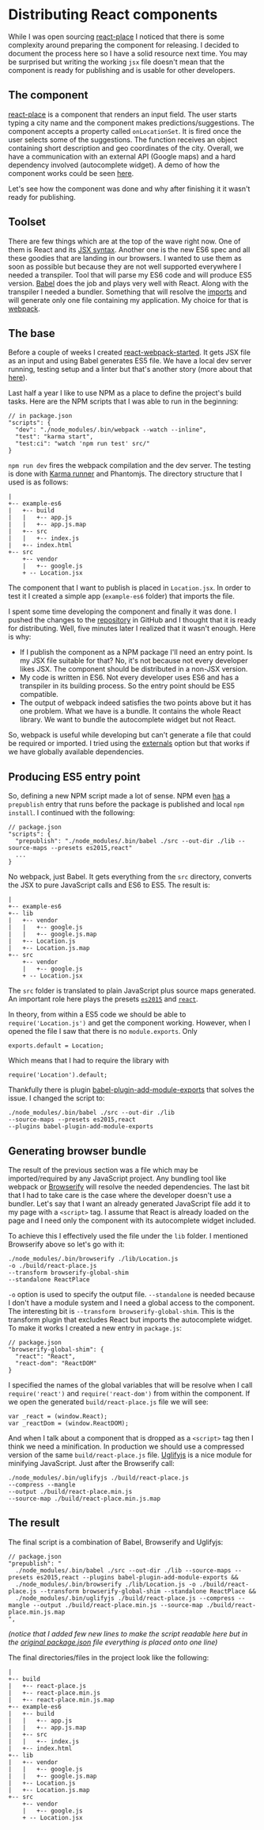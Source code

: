 # Distributing React components

While I was open sourcing [react-place](https://github.com/krasimir/react-place) I noticed that there is some complexity around preparing the component for releasing. I decided to document the process here so I have a solid resource next time. You may be surprised but writing the working `jsx` file doesn't mean that the component is ready for publishing and is usable for other developers.

## The component

[react-place](https://github.com/krasimir/react-place) is a component that renders an input field. The user starts typing a city name and the component makes predictions/suggestions. The component accepts a property called `onLocationSet`. It is fired once the user selects some of the suggestions. The function receives an object containing short description and geo coordinates of the city. Overall, we have a communication with an external API (Google maps) and a hard dependency involved (autocomplete widget). A demo of how the component works could be seen [here](http://krasimir.github.io/react-place/example/index.html).

Let's see how the component was done and why after finishing it it wasn't ready for publishing.

## Toolset

There are few things which are at the top of the wave right now. One of them is React and its [JSX syntax](https://facebook.github.io/react/docs/jsx-in-depth.html). Another one is the new ES6 spec and all these goodies that are landing in our browsers. I wanted to use them as soon as possible but because they are not well supported everywhere I needed a transpiler. Tool that will parse my ES6 code and will produce ES5 version. [Babel](http://babeljs.io/) does the job and plays very well with React. Along with the transpiler I needed a bundler. Something that will resolve the [imports](https://developer.mozilla.org/en-US/docs/Web/JavaScript/Reference/Statements/import) and will generate only one file containing my application. My choice for that is [webpack](https://webpack.github.io/).

## The base

Before a couple of weeks I created [react-webpack-started](https://github.com/krasimir/react-webpack-starter). It gets JSX file as an input and using Babel generates ES5 file. We have a local dev server running, testing setup and a linter but that's another story (more about that [here](http://krasimirtsonev.com/blog/article/a-modern-react-starter-pack-based-on-webpack)).

Last half a year I like to use NPM as a place to define the project's build tasks. Here are the NPM scripts that I was able to run in the beginning:

```
// in package.json
"scripts": {
  "dev": "./node_modules/.bin/webpack --watch --inline",
  "test": "karma start",
  "test:ci": "watch 'npm run test' src/"
}
```
`npm run dev` fires the webpack compilation and the dev server. The testing is done with [Karma runner](http://karma-runner.github.io/) and Phantomjs. The directory structure that I used is as follows:

```
|
+-- example-es6
|   +-- build
|   |   +-- app.js
|   |   +-- app.js.map
|   +-- src
|   |   +-- index.js
|   +-- index.html
+-- src
    +-- vendor
    |   +-- google.js
    + -- Location.jsx
```

The component that I want to publish is placed in `Location.jsx`. In order to test it I created a simple app (`example-es6` folder) that imports the file.

I spent some time developing the component and finally it was done. I pushed the changes to the [repository](https://github.com/krasimir/react-place) in GitHub and I thought that it is ready for distributing. Well, five minutes later I realized that it wasn't enough. Here is why:

* If I publish the component as a NPM package I'll need an entry point. Is my JSX file suitable for that? No, it's not because not every developer likes JSX. The component should be distributed in a non-JSX version.
* My code is written in ES6. Not every developer uses ES6 and has a transpiler in its building process. So the entry point should be ES5 compatible.
* The output of webpack indeed satisfies the two points above but it has one problem. What we have is a bundle. It contains the whole React library. We want to bundle the autocomplete widget but not React.

So, webpack is useful while developing but can't generate a file that could be required or imported. I tried using the [externals](https://webpack.github.io/docs/library-and-externals.html) option but that works if we have globally available dependencies.

## Producing ES5 entry point

So, defining a new NPM script made a lot of sense. NPM even [has](https://docs.npmjs.com/misc/scripts) a `prepublish` entry that runs before the package is published and local `npm install`. I continued with the following:

```
// package.json
"scripts": {
  "prepublish": "./node_modules/.bin/babel ./src --out-dir ./lib --source-maps --presets es2015,react"
  ...
}
```

No webpack, just Babel. It gets everything from the `src` directory, converts the JSX to pure JavaScript calls and ES6 to ES5. The result is:

```
|
+-- example-es6
+-- lib
|   +-- vendor
|   |   +-- google.js
|   |   +-- google.js.map
|   +-- Location.js
|   +-- Location.js.map
+-- src
    +-- vendor
    |   +-- google.js
    + -- Location.jsx
```

The `src` folder is translated to plain JavaScript plus source maps generated. An important role here plays the presets [`es2015`](https://babeljs.io/docs/plugins/preset-es2015/) and [`react`](https://babeljs.io/docs/plugins/preset-react/).

In theory, from within a ES5 code we should be able to `require('Location.js')` and get the component working. However, when I opened the file I saw that there is no `module.exports`. Only

```
exports.default = Location;

```

Which means that I had to require the library with

```
require('Location').default;
```

Thankfully there is plugin [babel-plugin-add-module-exports](https://www.npmjs.com/package/babel-plugin-add-module-exports) that solves the issue. I changed the script to:

```
./node_modules/.bin/babel ./src --out-dir ./lib 
--source-maps --presets es2015,react 
--plugins babel-plugin-add-module-exports
```

## Generating browser bundle

The result of the previous section was a file which may be imported/required by any JavaScript project. Any bundling tool like webpack or [Browserify](http://browserify.org/) will resolve the needed dependencies. The last bit that I had to take care is the case where the developer doesn't use a bundler. Let's say that I want an already generated JavaScript file add it to my page with a `<script>` tag. I assume that React is already loaded on the page and I need only the component with its autocomplete widget included.

To achieve this I effectively used the file under the `lib` folder. I mentioned Browserify above so let's go with it:

```
./node_modules/.bin/browserify ./lib/Location.js 
-o ./build/react-place.js 
--transform browserify-global-shim 
--standalone ReactPlace
```

`-o` option is used to specify the output file. `--standalone` is needed because I don't have a module system and I need a global access to the component. The interesting bit is `--transform browserify-global-shim`. This is the transform plugin that excludes React but imports the autocomplete widget. To make it works I created a new entry in `package.js`:

```
// package.json
"browserify-global-shim": {
  "react": "React",
  "react-dom": "ReactDOM"
}
```

I specified the names of the global variables that will be resolve when I call `require('react')` and `require('react-dom')` from within the component. If we open the generated `build/react-place.js` file we will see:

```
var _react = (window.React);
var _reactDom = (window.ReactDOM);
```

And when I talk about a component that is dropped as a `<script>` tag then I think we need a minification. In production we should use a compressed version of the same `build/react-place.js` file. [Uglifyjs](https://www.npmjs.com/package/uglify-js) is a nice module for minifying JavaScript. Just after the Browserify call:

```
./node_modules/.bin/uglifyjs ./build/react-place.js 
--compress --mangle 
--output ./build/react-place.min.js 
--source-map ./build/react-place.min.js.map
```

## The result

The final script is a combination of Babel, Browserify and Uglifyjs:

```
// package.json
"prepublish": "
  ./node_modules/.bin/babel ./src --out-dir ./lib --source-maps --presets es2015,react --plugins babel-plugin-add-module-exports && 
  ./node_modules/.bin/browserify ./lib/Location.js -o ./build/react-place.js --transform browserify-global-shim --standalone ReactPlace && 
  ./node_modules/.bin/uglifyjs ./build/react-place.js --compress --mangle --output ./build/react-place.min.js --source-map ./build/react-place.min.js.map
",
```
*(notice that I added few new lines to make the script readable here but in the [original package.json](https://github.com/krasimir/react-place/blob/master/package.json#L25) file everything is placed onto one line)*

The final directories/files in the project look like the following:

```
|
+-- build
|   +-- react-place.js
|   +-- react-place.min.js
|   +-- react-place.min.js.map
+-- example-es6
|   +-- build
|   |   +-- app.js
|   |   +-- app.js.map
|   +-- src
|   |   +-- index.js
|   +-- index.html
+-- lib
|   +-- vendor
|   |   +-- google.js
|   |   +-- google.js.map
|   +-- Location.js
|   +-- Location.js.map
+-- src
    +-- vendor
    |   +-- google.js
    + -- Location.jsx
```





